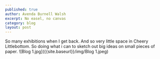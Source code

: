 ```yaml
---
published: true
author: Avenda Burnell Walsh
excerpt: No easel, no canvas
category: blog
layout: post
---
```

So many exhibitions when I get back. And so very little space in Cheery Littlebottom. So doing what i can to sketch out big ideas on small pieces of paper.
![Blog 1.jpg]({{site.baseurl}}/img/Blog 1.jpeg)
